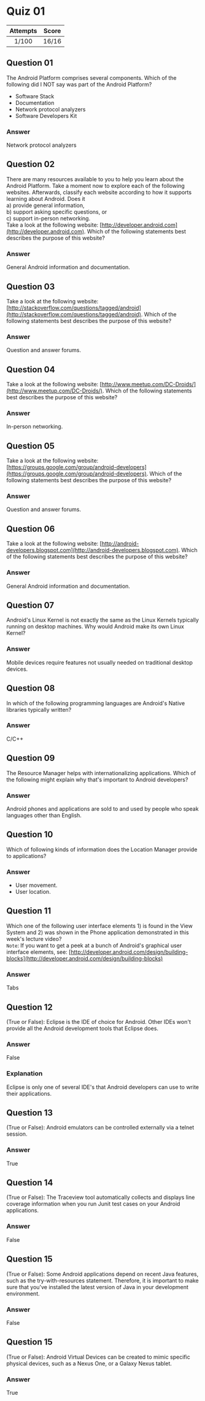 Quiz 01
=======  

|Attempts|Score|  
|:------:|:---:|  
|  1/100 |16/16|  

Question 01
-----------  
The Android Platform comprises several components. Which of the following did I NOT say was part of the Android Platform?  
* Software Stack  
* Documentation  
* Network protocol analyzers  
* Software Developers Kit  

### Answer  
Network protocol analyzers  

Question 02
-----------  
There are many resources available to you to help you learn about the Android Platform. Take a moment now to explore each of the following websites. Afterwards, classify each website according to how it supports learning about Android. Does it  
a) provide general information,  
b) support asking specific questions, or  
c) support in-person networking.  
Take a look at the following website: [http://developer.android.com](http://developer.android.com). Which of the following statements best describes the purpose of this website?  

### Answer  
General Android information and documentation.  

Question 03  
-----------  
Take a look at the following website: [http://stackoverflow.com/questions/tagged/android](http://stackoverflow.com/questions/tagged/android). Which of the following statements best describes the purpose of this website?  

### Answer  
Question and answer forums.  

Question 04
-----------  
Take a look at the following website: [http://www.meetup.com/DC-Droids/](http://www.meetup.com/DC-Droids/). Which of the following statements best describes the purpose of this website?  

### Answer  
In-person networking.  

Question 05
-----------  
Take a look at the following website: [https://groups.google.com/group/android-developers](https://groups.google.com/group/android-developers). Which of the following statements best describes the purpose of this website?  

### Answer  
Question and answer forums.  

Question 06
-----------  
Take a look at the following website: [http://android-developers.blogspot.com](http://android-developers.blogspot.com). Which of the following statements best describes the purpose of this website?  

### Answer  
General Android information and documentation.  

Question 07
-----------  
Android's Linux Kernel is not exactly the same as the Linux Kernels typically running on desktop machines. Why would Android make its own Linux Kernel?  

### Answer  
Mobile devices require features not usually needed on traditional desktop devices.  

Question 08
-----------  
In which of the following programming languages are Android's Native libraries typically written?  

### Answer  
C/C++  

Question 09
-----------  
The Resource Manager helps with internationalizing applications. Which of the following might explain why that's important to Android developers?  

### Answer  
Android phones and applications are sold to and used by people who speak languages other than English.  

Question 10
-----------  
Which of following kinds of information does the Location Manager provide to applications?  

### Answer  
* User movement.  
* User location.  

Question 11
-----------  
Which one of the following user interface elements 1) is found in the View System and 2) was shown in the Phone application demonstrated in this week's lecture video?  
`Note`: If you want to get a peek at a bunch of Android's graphical user interface elements, see: [http://developer.android.com/design/building-blocks](http://developer.android.com/design/building-blocks)  

### Answer  
Tabs  

Question 12
-----------  
(True or False): Eclipse is the IDE of choice for Android. Other IDEs won't provide all the Android development tools that Eclipse does.  

### Answer  
False  

### Explanation  
Eclipse is only one of several IDE's that Android developers can use to write their applications.  

Question 13
-----------  
(True or False): Android emulators can be controlled externally via a telnet session.  

### Answer  
True  

Question 14
-----------  
(True or False): The Traceview tool automatically collects and displays line coverage information when you run Junit test cases on your Android applications.  

### Answer  
False  

Question 15
-----------  
(True or False): Some Android applications depend on recent Java features, such as the try-with-resources statement. Therefore, it is important to make sure that you've installed the latest version of Java in your development environment.  

### Answer  
False  

Question 15
-----------  
(True or False): Android Virtual Devices can be created to mimic specific physical devices, such as a Nexus One, or a Galaxy Nexus tablet.  

### Answer  
True  
